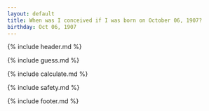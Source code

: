 ```yaml
---
layout: default
title: When was I conceived if I was born on October 06, 1907?
birthday: Oct 06, 1907
---
```


{% include header.md %}

{% include guess.md %}

{% include calculate.md %}

{% include safety.md %}

{% include footer.md %}



